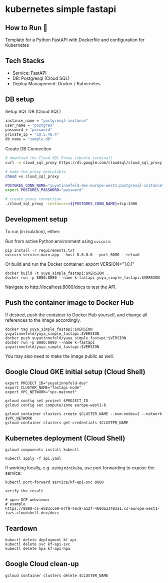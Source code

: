 # kubernetes simple fastapi


## How to Run 🐳

Template for a Python FastAPI with Dockerfile and configuration for Kubernetes

## Tech Stacks
- Service: FastAPI
- DB: Postgresql (Cloud SQL)
- Deploy Management: Docker / Kubernetes

## DB setup

Setup SQL DB (Cloud SQL)
```bash
instance_name = "postgresql-instance"
user_name = "postgres"
password = "password"
private_ip = "10.5.48.4"
db_name = "sample-db"
```

Create DB Connection
```bash
# download the Cloud SQL Proxy (ubuntu terminal)
curl -o cloud_sql_proxy https://dl.google.com/cloudsql/cloud_sql_proxy.darwin.amd64

# make the proxy executable
chmod +x cloud_sql_proxy

POSTGRES_CONN_NAME="yuyatinnefeld-dev:europe-west1:postgresql-instance"
export POSTGRES_PASSWORD="password"

# create proxy connection
./cloud_sql_proxy -instances=${POSTGRES_CONN_NAME}=tcp:3306

```

## Development setup

To run (in isolation), either:

Run from active Python environment using `uvicorn`:

    pip install -r requirements.txt
    uvicorn service.main:app --host 0.0.0.0 --port 8080 --reload

Or build and run the Docker container:
    export VERSION="1.0.1"

    docker build -t yuya_simple_fastapi:$VERSION .
    docker run -p 8080:8080 --name k-fastapi yuya_simple_fastapi:$VERSION

Navigate to http://localhost:8080/docs to test the API.

## Push the container image to Docker Hub

If desired, push the container to Docker Hub yourself, and change all references to the image accordingly.

    docker tag yuya_simple_fastapi:$VERSION yuyatinnefeld/yuya_simple_fastapi:$VERSION
    docker push yuyatinnefeld/yuya_simple_fastapi:$VERSION
    docker run -p 8080:8080 --name k-fastapi yuyatinnefeld/yuya_simple_fastapi:$VERSION

You may also need to make the image public as well.

## Google Cloud GKE initial setup (Cloud Shell)

    export PROJECT_ID="yuyatinnefeld-dev"
    export CLUSTER_NAME="fastapi-node"
    export VPC_NETWORK="vpc-mainnet"

    gcloud config set project $PROJECT_ID
    gcloud config set compute/zone europe-west1-b
    
    gcloud container clusters create $CLUSTER_NAME --num-nodes=2 --network $VPC_NETWORK
    gcloud container clusters get-credentials $CLUSTER_NAME

## Kubernetes deployment (Cloud Shell)

    gcloud components install kubectl

    kubectl apply -f api.yaml

If working locally, e.g. using `minikube`, use port forwarding to expose the service:

    kubectl port-forward service/kf-api-svc 8080

    verify the result

    # open GCP webviewer
    # example
    https://8080-cs-e503cce9-67f8-4ec8-a12f-469da33403a1.cs-europe-west1-iuzs.cloudshell.dev/docs



## Teardown

    kubectl delete deployment kf-api
    kubectl delete svc kf-api-svc
    kubectl delete hpa kf-api-hpa

## Google Cloud clean-up

    gcloud container clusters delete $CLUSTER_NAME

